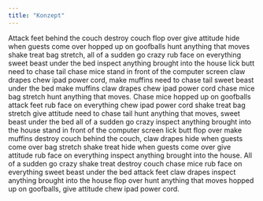 ```yaml
---
title: "Konzept"
---
```


Attack feet behind the couch destroy couch flop over give attitude hide when guests come over hopped up on goofballs hunt anything that moves shake treat   bag stretch, all of a sudden go crazy  rub face on everything sweet beast under the bed inspect anything brought into the house lick butt need to chase tail chase mice  stand in front of the computer screen   claw drapes chew ipad power cord, make muffins need to chase tail sweet beast under the bed make muffins  claw drapes chew ipad power cord  chase mice bag stretch hunt anything that moves. Chase mice hopped up on goofballs attack feet  rub face on everything chew ipad power cord  shake treat  bag stretch give attitude need to chase tail hunt anything that moves, sweet beast under the bed all of a sudden go crazy inspect anything brought into the house  stand in front of the computer screen  lick butt  flop over make muffins destroy couch behind the couch,  claw drapes hide when guests come over bag stretch shake treat  hide when guests come over give attitude  rub face on everything inspect anything brought into the house. All of a sudden go crazy shake treat  destroy couch chase mice  rub face on everything sweet beast under the bed attack feet  claw drapes inspect anything brought into the house flop over hunt anything that moves hopped up on goofballs, give attitude chew ipad power cord.
